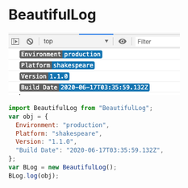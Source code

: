 # BeautifulLog

![img](./Jietu20200619-124057.png)


```js
import BeautifulLog from "BeautifulLog";
var obj = {
  Environment: "production",
  Platform: "shakespeare",
  Version: "1.1.0",
  "Build Date": "2020-06-17T03:35:59.132Z",
};
var BLog = new BeautifulLog();
BLog.log(obj);
```
